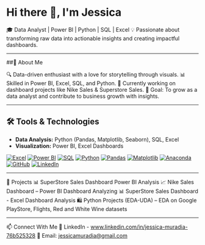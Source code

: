 # Hi there 👋, I'm Jessica

🎓 Data Analyst | Power BI | Python | SQL | Excel
💡 Passionate about transforming raw data into actionable insights and creating impactful dashboards.

---

##🧠 About Me

🔍 Data-driven enthusiast with a love for storytelling through visuals.
📊 Skilled in Power BI, Excel, SQL, and Python.
🚀 Currently working on dashboard projects like Nike Sales & Superstore Sales.
🎯 Goal: To grow as a data analyst and contribute to business growth with insights.

---

## 🛠 Tools & Technologies
- **Data Analysis:** Python (Pandas, Matplotlib, Seaborn), SQL, Excel
- **Visualization:** Power BI, Excel Dashboards

[![Excel](https://img.shields.io/badge/Excel-007236?style=for-the-badge&logo=microsoft-excel&logoColor=white)](https://www.microsoft.com/en-us/microsoft-365/excel)
[![Power BI](https://img.shields.io/badge/Power%20BI-F2C811?style=for-the-badge&logo=power-bi&logoColor=black)](https://powerbi.microsoft.com/)
[![SQL](https://img.shields.io/badge/SQL-4479A1?style=for-the-badge&logo=mysql&logoColor=white)](https://www.mysql.com/)
[![Python](https://img.shields.io/badge/Python-3776AB?style=for-the-badge&logo=python&logoColor=white)](https://www.python.org/)
[![Pandas](https://img.shields.io/badge/Pandas-150458?style=for-the-badge&logo=pandas&logoColor=white)](https://pandas.pydata.org/)
[![Matplotlib](https://img.shields.io/badge/Matplotlib-11557C?style=for-the-badge&logo=matplotlib&logoColor=white)](https://matplotlib.org/)
[![Anaconda](https://img.shields.io/badge/Anaconda-44A833?style=for-the-badge&logo=anaconda&logoColor=white)](https://www.anaconda.com/)
[![GitHub](https://img.shields.io/badge/GitHub-181717?style=for-the-badge&logo=github&logoColor=white)](https://github.com/)
[![LinkedIn](https://img.shields.io/badge/LinkedIn-0A66C2?style=for-the-badge&logo=linkedin&logoColor=white)](https://www.linkedin.com/)

---

📂 Projects
📊 SuperStore Sales Dashboard Power BI Analysis
📈 Nike Sales Dashboard – Power BI Dashboard Analyzing 
📊 SuperStore Sales Dashboard - Excel Dashboard Analysis 
🛍️ Python Projects (EDA-UDA) – EDA on Google PlayStore, Flights, Red and White Wine datasets

---

📫 Connect With Me
💼 LinkedIn - www.linkedin.com/in/jessica-muradia-76b525328
📧 Email: jessicamuradia@gmail.com

